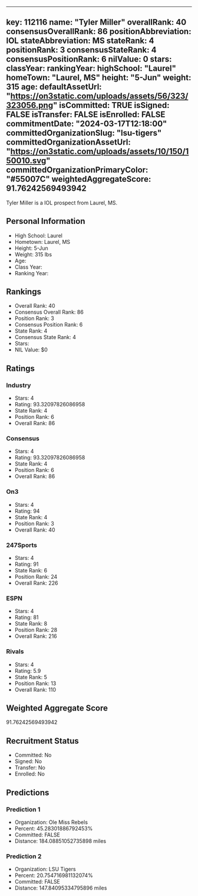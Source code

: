 ---
  key: 112116
  name: "Tyler Miller"
  overallRank: 40
  consensusOverallRank: 86
  positionAbbreviation: IOL
  stateAbbreviation: MS
  stateRank: 4
  positionRank: 3
  consensusStateRank: 4
  consensusPositionRank: 6
  nilValue: 0
  stars: 
  classYear: 
  rankingYear: 
  highSchool: "Laurel"
  homeTown: "Laurel, MS"
  height: "5-Jun"
  weight: 315
  age: 
  defaultAssetUrl: "https://on3static.com/uploads/assets/56/323/323056.png"
  isCommitted: TRUE
  isSigned: FALSE
  isTransfer: FALSE
  isEnrolled: FALSE
  commitmentDate: "2024-03-17T12:18:00"
  committedOrganizationSlug: "lsu-tigers"
  committedOrganizationAssetUrl: "https://on3static.com/uploads/assets/10/150/150010.svg"
  committedOrganizationPrimaryColor: "#55007C"
  weightedAggregateScore: 91.76242569493942
  ---
  
  Tyler Miller is a IOL prospect from Laurel, MS.
  
  ## Personal Information
  - High School: Laurel
  - Hometown: Laurel, MS
  - Height: 5-Jun
  - Weight: 315 lbs
  - Age: 
  - Class Year: 
  - Ranking Year: 
  
  ## Rankings
  - Overall Rank: 40
  - Consensus Overall Rank: 86
  - Position Rank: 3
  - Consensus Position Rank: 6
  - State Rank: 4
  - Consensus State Rank: 4
  - Stars: 
  - NIL Value: $0
  
  ## Ratings
  
  ### Industry
  - Stars: 4
  - Rating: 93.32097826086958
  - State Rank: 4
  - Position Rank: 6
  - Overall Rank: 86
  
  ### Consensus
  - Stars: 4
  - Rating: 93.32097826086958
  - State Rank: 4
  - Position Rank: 6
  - Overall Rank: 86
  
  ### On3
  - Stars: 4
  - Rating: 94
  - State Rank: 4
  - Position Rank: 3
  - Overall Rank: 40
  
  ### 247Sports
  - Stars: 4
  - Rating: 91
  - State Rank: 6
  - Position Rank: 24
  - Overall Rank: 226
  
  ### ESPN
  - Stars: 4
  - Rating: 81
  - State Rank: 8
  - Position Rank: 28
  - Overall Rank: 216
  
  ### Rivals
  - Stars: 4
  - Rating: 5.9
  - State Rank: 5
  - Position Rank: 13
  - Overall Rank: 110
  
  ## Weighted Aggregate Score
  91.76242569493942
  
  ## Recruitment Status
  - Committed: No
  - Signed: No
  - Transfer: No
  - Enrolled: No
  
  
  
  ## Predictions
  
  ### Prediction 1
  - Organization: Ole Miss Rebels
  - Percent: 45.28301886792453%
  - Committed: FALSE
  - Distance: 184.08851052735898 miles
  
  ### Prediction 2
  - Organization: LSU Tigers
  - Percent: 20.754716981132074%
  - Committed: FALSE
  - Distance: 147.84095334795896 miles
  
